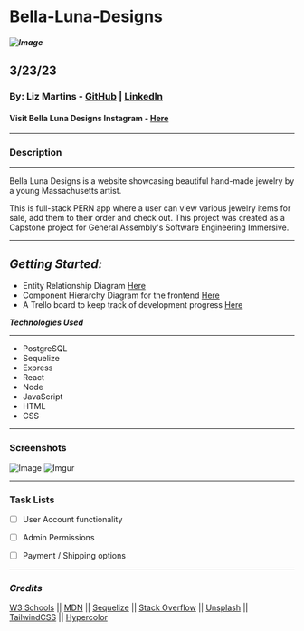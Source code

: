 # Bella-Luna-Designs


##### ![Image](https://i.etsystatic.com/isla/a1adf8/46331506/isla_500x500.46331506_bvruxjtn.jpg?version=0)

## 3/23/23

### By: Liz Martins - [GitHub](http://www.github.com/martinsliz) | [LinkedIn](https://www.linkedin.com/in/elizmartins)

#### Visit Bella Luna Designs Instagram - [Here](https://instagram.com/bella.luna.designs?igshid=YmMyMTA2M2Y=)

---

### Description
---
Bella Luna Designs is a website showcasing beautiful hand-made jewelry by a young Massachusetts artist.

This is full-stack PERN app where a user can view various jewelry items for sale, add them to their order and check out.
This project was created as a Capstone project for General Assembly's Software Engineering Immersive.

---
## **_Getting Started:_**

- Entity Relationship Diagram [Here](https://lucid.app/lucidchart/ac02a06d-0e64-470f-9e0e-26d5610a722f/edit?viewport_loc=250%2C29%2C1306%2C743%2C0_0&invitationId=inv_eb732a7a-0077-4cd8-bd70-4929a1a93320)
- Component Hierarchy Diagram for the frontend [Here](https://drive.google.com/file/d/1MjArrzTXCdUemDyqmtezjmpSAper23Z3/view?usp=sharing)
- A Trello board to keep track of development progress [Here](https://trello.com/b/41Oh5ur4/bella-luna-designs)


**_Technologies Used_**

---

- PostgreSQL
- Sequelize
- Express
- React
- Node
- JavaScript
- HTML
- CSS

---

### Screenshots

![Image](https://i.imgur.com/ajupSXs.png)
![Imgur](https://i.imgur.com/8UG7hmi.png)

---

### Task Lists

- [ ] User Account functionality
- [ ] Admin Permissions
- [ ] Payment / Shipping options


---

### _Credits_

[W3 Schools](https://www.w3schools.com/css/) || [MDN](https://developer.mozilla.org/en-US/) || [Sequelize](https://sequelize.org/) || [Stack Overflow](https://stackoverflow.com/) || [Unsplash](https://unsplash.com/) || [TailwindCSS](https://tailwindcss.com/) || [Hypercolor](https://hypercolor.dev/)